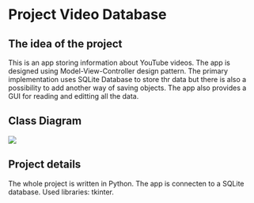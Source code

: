 # Project Video Database

## The idea of the project

This is an app storing information about YouTube videos. The app is designed using Model-View-Controller design pattern. The primary implementation uses SQLite Database to store thr data but there is also a possibility to add another way of saving objects. The app also provides a GUI for reading and editting all the data.  

## Class Diagram

![](https://i.imgur.com/UcaIkZI.png)

## Project details

The whole project is written in Python. The app is connecten to a SQLite database.
Used libraries: tkinter.   


 

